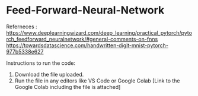 # Feed-Forward-Neural-Network

Referneces : https://www.deeplearningwizard.com/deep_learning/practical_pytorch/pytorch_feedforward_neuralnetwork/#general-comments-on-fnns
https://towardsdatascience.com/handwritten-digit-mnist-pytorch-977b5338e627

Instructions to run the code:
1. Download the file uploaded.
2. Run the file in any editors like VS Code or Google Colab [Link to the Google Colab including the file is attached]
